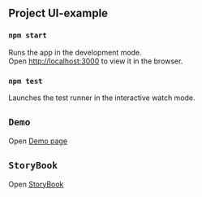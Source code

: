 ## Project UI-example

### `npm start`
Runs the app in the development mode.<br />
Open [http://localhost:3000](http://localhost:3000) to view it in the browser.

### `npm test`

Launches the test runner in the interactive watch mode.


## `Demo`
Open [Demo page](https://samogray.github.io/ui-example/ui/)

## `StoryBook`
Open [StoryBook](https://samogray.github.io/ui-example/ui/)